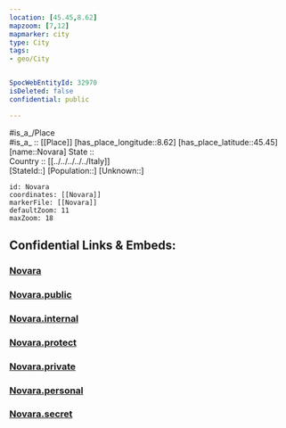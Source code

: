 ```yaml
---
location: [45.45,8.62] 
mapzoom: [7,12] 
mapmarker: city 
type: City
tags:
- geo/City


SpocWebEntityId: 32970
isDeleted: false
confidential: public

---
```

#is_a_/Place  
#is_a_ :: [[Place]] 
[has_place_longitude::8.62] 
[has_place_latitude::45.45] 
[name::Novara] 
State ::  
Country :: [[../../../../../Italy]]  
[StateId::] 
[Population::] 
[Unknown::] 


```leaflet
id: Novara
coordinates: [[Novara]] 
markerFile: [[Novara]] 
defaultZoom: 11 
maxZoom: 18
```


## Confidential Links & Embeds: 

### [Novara](/_Standards/Earth/Continent/Europe/Europe~South/Italy/regions~Italy/Piedmont/Novara.Province/City/Novara.md) 

### [Novara.public](/_public/Earth/Continent/Europe/Europe~South/Italy/regions~Italy/Piedmont/Novara.Province/City/Novara.public.md) 

### [Novara.internal](/_internal/Earth/Continent/Europe/Europe~South/Italy/regions~Italy/Piedmont/Novara.Province/City/Novara.internal.md) 

### [Novara.protect](/_protect/Earth/Continent/Europe/Europe~South/Italy/regions~Italy/Piedmont/Novara.Province/City/Novara.protect.md) 

### [Novara.private](/_private/Earth/Continent/Europe/Europe~South/Italy/regions~Italy/Piedmont/Novara.Province/City/Novara.private.md) 

### [Novara.personal](/_personal/Earth/Continent/Europe/Europe~South/Italy/regions~Italy/Piedmont/Novara.Province/City/Novara.personal.md) 

### [Novara.secret](/_secret/Earth/Continent/Europe/Europe~South/Italy/regions~Italy/Piedmont/Novara.Province/City/Novara.secret.md)

